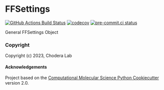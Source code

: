 FFSettings
==============================
[//]: # (Badges)
[![GitHub Actions Build Status](https://github.com/REPLACE_WITH_OWNER_ACCOUNT/ffsettings/workflows/CI/badge.svg)](https://github.com/REPLACE_WITH_OWNER_ACCOUNT/ffsettings/actions?query=workflow%3ACI)
[![codecov](https://codecov.io/gh/REPLACE_WITH_OWNER_ACCOUNT/FFSettings/branch/main/graph/badge.svg)](https://codecov.io/gh/REPLACE_WITH_OWNER_ACCOUNT/FFSettings/branch/main)
[![pre-commit.ci status](https://results.pre-commit.ci/badge/github/choderalab/ffsettings/main.svg)](https://results.pre-commit.ci/latest/github/choderalab/ffsettings/main)

General FFSettings Object

### Copyright

Copyright (c) 2023, Chodera Lab


#### Acknowledgements
 
Project based on the 
[Computational Molecular Science Python Cookiecutter](https://github.com/molssi/cookiecutter-cms) version 2.0.
